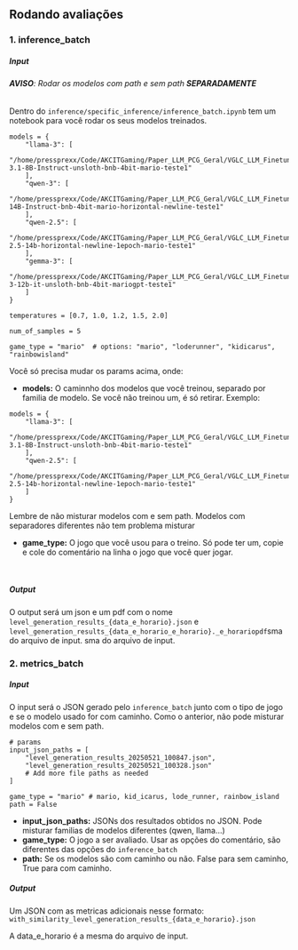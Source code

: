 ## Rodando avaliações

### 1. inference_batch
##### **Input**

###### **AVISO**: Rodar os modelos com path e sem path **SEPARADAMENTE**

Dentro do `inference/specific_inference/inference_batch.ipynb` tem um notebook para você rodar os seus modelos treinados.
```
models = {
    "llama-3": [
        "/home/pressprexx/Code/AKCITGaming/Paper_LLM_PCG_Geral/VGLC_LLM_Finetunning/models/mario/Llama-3.1-8B-Instruct-unsloth-bnb-4bit-mario-teste1"
    ],
    "qwen-3": [
        "/home/pressprexx/Code/AKCITGaming/Paper_LLM_PCG_Geral/VGLC_LLM_Finetunning/models/mario/Qwen3-14B-Instruct-bnb-4bit-mario-horizontal-newline-teste1"
    ],
    "qwen-2.5": [
        "/home/pressprexx/Code/AKCITGaming/Paper_LLM_PCG_Geral/VGLC_LLM_Finetunning/models/mario/Qwen-2.5-14b-horizontal-newline-1epoch-mario-teste1"
    ],
    "gemma-3": [
        "/home/pressprexx/Code/AKCITGaming/Paper_LLM_PCG_Geral/VGLC_LLM_Finetunning/models/mario/gemma-3-12b-it-unsloth-bnb-4bit-mariogpt-teste1"
    ]
}

temperatures = [0.7, 1.0, 1.2, 1.5, 2.0]

num_of_samples = 5

game_type = "mario"  # options: "mario", "loderunner", "kidicarus", "rainbowisland"
```

Você só precisa mudar os params acima, onde:
- **models:** O caminnho dos modelos que você treinou, separado por familia de modelo. Se você não treinou um, é só retirar. Exemplo:
```
models = {
    "llama-3": [
        "/home/pressprexx/Code/AKCITGaming/Paper_LLM_PCG_Geral/VGLC_LLM_Finetunning/models/mario/Llama-3.1-8B-Instruct-unsloth-bnb-4bit-mario-teste1"
    ],
    "qwen-2.5": [
        "/home/pressprexx/Code/AKCITGaming/Paper_LLM_PCG_Geral/VGLC_LLM_Finetunning/models/mario/Qwen-2.5-14b-horizontal-newline-1epoch-mario-teste1"
    ]
}
```
Lembre de não misturar modelos com e sem path. Modelos com separadores diferentes não tem problema misturar

- **game_type:** O jogo que você usou para o treino. Só pode ter um, copie e cole do comentário na linha o jogo que você quer jogar.

<br>

##### **Output**

O output será um json e um pdf com o nome `level_generation_results_{data_e_horario}.json` e `level_generation_results_{data_e_horario_e_horario}._e_horariopdf`sma do arquivo de input.
sma do arquivo de input.

### 2. metrics_batch
##### **Input**

O input será o JSON gerado pelo `inference_batch` junto com o tipo de jogo e se o modelo usado for com caminho. Como o anterior, não pode misturar modelos com e sem path.

```
# params
input_json_paths = [
    "level_generation_results_20250521_100847.json",
    "level_generation_results_20250521_100328.json"
    # Add more file paths as needed
]

game_type = "mario" # mario, kid_icarus, lode_runner, rainbow_island
path = False
```

- **input_json_paths:** JSONs dos resultados obtidos no JSON. Pode misturar familias de modelos diferentes (qwen, llama...)
- **game_type:** O jogo a ser avaliado. Usar as opções do comentário, são diferentes das opções do `inference_batch`
- **path:** Se os modelos são com caminho ou não. False para sem caminho, True para com caminho.

##### **Output**

Um JSON com as metricas adicionais nesse formato: `with_similarity_level_generation_results_{data_e_horario}.json`

A data_e_horario é a mesma do arquivo de input.
